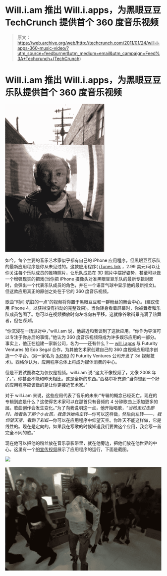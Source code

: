 # Will.i.am 推出 Will.i.apps，为黑眼豆豆 TechCrunch 提供首个 360 度音乐视频

> 原文：<https://web.archive.org/web/http://techcrunch.com/2011/01/24/will-i-apps-360-music-video/?utm_source=feedburner&utm_medium=email&utm_campaign=Feed%3A+Techcrunch+(TechCrunch>)

# Will.i.am 推出 Will.i.apps，为黑眼豆豆乐队提供首个 360 度音乐视频

![](img/93ff10e0d26b66a289f7de4db806408a.png)

如今，每个主要的音乐艺术家似乎都有自己的 iPhone 应用程序，但黑眼豆豆乐队的最新应用程序是你从未见过的。这款应用程序( [iTunes link](https://web.archive.org/web/20230203010640/http://itunes.apple.com/us/app/bep360/id410003781?mt=8) ，2.99 美元)可以让你关注每个乐队成员的推特照片，让乐队成员在 3D 照片中摆好姿势，甚至可以做一个增强现实的把戏(当你把 iPhone 摄像头对准黑眼豆豆乐队的最新专辑封面时，会弹出一个代表乐队成员的角色，并在一个语音气球中显示他的最新推文)。但这款应用真正的原创之处在于它的 360 度音乐视频。

歌曲“时间:肮脏的一点”的视频将你置于黑眼豆豆和一群粉丝的舞会中心。(建议使用 iPhone 4，以获得没有抖动的完整效果)。当你转身看着屏幕时，你被舞者和乐队成员包围了。您可以在视频播放时向左或向右平移。这就像谷歌街景充满了热舞者，但在*视频*。

“你沉浸在一场派对中，”will.i.am 说，他最近和我谈到了这款应用。“你作为导演可以专注于你身后的事情。”他认为 360 度音乐视频将成为许多娱乐应用的一部分。事实上，他正在组建一家新公司，名为——还有什么？— [will.i.apps](https://web.archive.org/web/20230203010640/http://www.williapps.com/) 与 Futurity Ventures 的 Edo Segal 合作，为其他艺术家创建自己的 360 度视频应用程序创造一个平台。(另一家名为 [3d360](https://web.archive.org/web/20230203010640/http://3d360.com/) 的 Futurity Ventures 公司开发了 3d 视频技术)。西格尔认为，应用程序总体上将成为媒体消费的中心。

但是不要试图称之为仅仅是视频。will.i.am 说:“这太不像视频了，太像 2008 年了。”。你甚至不能和昨天相比。这是全新的东西。”西格尔补充道:“当你想到一个好的应用程序应该做的是让你更接近艺术家。”

对于 will.i.am 来说，这些应用代表了音乐的未来:“专辑的概念已经死亡。现在的专辑到底是什么？这使得艺术家可以在那首只有音频的 4 分钟歌曲上添加更多的层。歌曲创作会发生变化。”为了向我说明这一点，他开始唱歌，“*当她走过走廊时，她看到了那个小女孩，我告诉她向左转*—你可以这样做，然后向左转——*，我仰望天空，看到了彩虹*—你可以在应用程序中仰望天空。你昨天不能这样做，它是线性的。现在是定向的。如果我在写歌的时候知道我们要做这个应用，我会写一首完全不同的歌。”

现在他可以把他的粉丝放在音乐录影带里，就在他旁边，把他们放在他世界的中心。这里有一个[的宣传视频](https://web.archive.org/web/20230203010640/http://dipmusic.dipdive.com/media/168545)展示了应用程序的运行，下面是截图。

![](img/635937e3ca4b39e7bdb23824d91598ca.png)

![](img/6635fb6ede07393578405ff6e2d2d080.png)